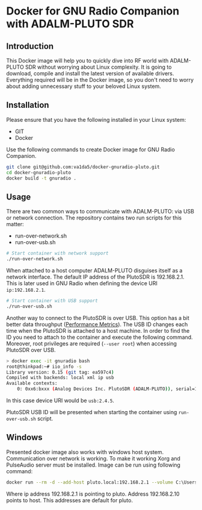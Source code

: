 # Docker for GNU Radio Companion with ADALM-PLUTO SDR

## Introduction

This Docker image will help you to quickly dive into RF world with ADALM-PLUTO SDR without worrying about Linux complexity. It is going to download, compile and install the latest version of available drivers. Everything required will be in the Docker image, so you don't need to worry about adding unnecessary stuff to your beloved Linux system.

## Installation

Please ensure that you have the following installed in your Linux system:
* GIT
* Docker

Use the following commands to create Docker image for GNU Radio Companion.

```bash
git clone git@github.com:va1da5/docker-gnuradio-pluto.git
cd docker-gnuradio-pluto
docker build -t gnuradio .

```

## Usage

There are two common ways to communicate with ADALM-PLUTO: via USB or network connection. The repository contains two run scripts for this matter:

* run-over-network.sh
* run-over-usb.sh

```bash
# Start container with network support
./run-over-network.sh
```

When attached to a host computer ADALM-PLUTO disguises itself as a network interface. The default IP address of the PlutoSDR is 192.168.2.1. This is later used in GNU Radio when defining the device URI `ip:192.168.2.1`.

```bash
# Start container with USB support
./run-over-usb.sh
```

Another way to connect to the PlutoSDR is over USB. This option has a bit better data throughput ([Performance Metrics](https://wiki.analog.com/university/tools/pluto/devs/performance)). The USB ID changes each time when the PlutoSDR is attached to a host machine. In order to find the ID you need to attach to the container and execute the following command. Moreover, root privileges are required (`--user root`) when accessing PlutoSDR over USB.

```bash
> docker exec -it gnuradio bash
root@thinkpad:~# iio_info -s
Library version: 0.15 (git tag: ea597c4)
Compiled with backends: local xml ip usb
Available contexts:
	0: 0xx6:bxxx (Analog Devices Inc. PlutoSDR (ADALM-PLUTO)), serial=1044xxxxxxxxxxxxxxxxxxxxxxxxxxxxxx [usb:2.4.5]
```
In this case device URI would be `usb:2.4.5`.

PlutoSDR USB ID will be presented when starting the container using `run-over-usb.sh` script.


## Windows

Presented docker image also works with windows host system. Communication over network is working.
To make it working Xorg and PulseAudio server must be installed.
Image can be run using following command:

```bash
docker run --rm -d --add-host pluto.local:192.168.2.1 --volume C:\Users\filluser\path\docker-gnuradio-pluto-master\gnuradio:/home/gnuradio -e DISPLAY=host.docker.internal:0 -e PULSE_SERVER=tcp:192.168.2.10 --network host --name gnuradio gnuradio
```
Where ip address 192.168.2.1 is pointing to pluto. Address 192.168.2.10 points to host. This addresses are default for pluto.




